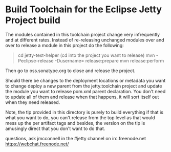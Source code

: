 Build Toolchain for the Eclipse Jetty Project build
===================================================

The modules contained in this toolchain project change very infrequently
and at different rates.  Instead of re-releasing unchanged modules over
and over to release a module in this project do the following:

> cd jetty-test-helper    (cd into the project you want to release)
> mvn -Peclipse-release -Dusername=<user> release:prepare
> mvn release:perform

Then go to oss.sonatype.org to close and release the project.

Should there be changes to the deployment locations or metadata you
want to change deploy a new parent from the jetty.toolchain project
and update the module you want to release pom.xml parent declaration.
You don't need to update all of them and release when that happens,
it will sort itself out when they need released.

Note, the tlp provided in this directory is purely to build everything
if that is what you want to do, you can't release from the top level
as that would mess up the per artifact tags and besides, the version
on the tlp is amusingly direct that you don't want to do that.

questions, ask jmcconnell in the #jetty channel on irc.freenode.net
https://webchat.freenode.net/

